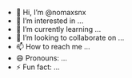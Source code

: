 - 👋 Hi, I’m @nomaxsnx
- 👀 I’m interested in ...
- 🌱 I’m currently learning ...
- 💞️ I’m looking to collaborate on ...
- 📫 How to reach me ...
- 😄 Pronouns: ...
- ⚡ Fun fact: ...

<!---
nomaxsnx/nomaxsnx is a ✨ special ✨ repository because its `README.md` (this file) appears on your GitHub profile.
You can click the Preview link to take a look at your changes.
--->
